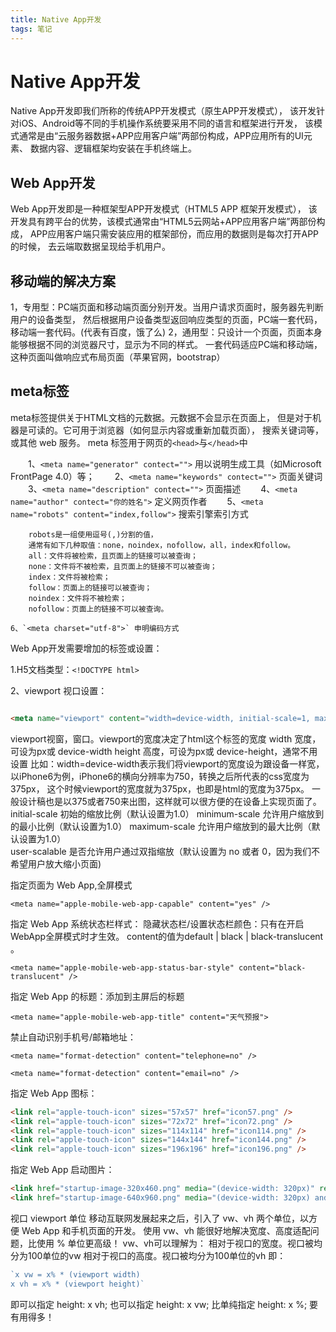 ```yaml
---
title: Native App开发
tags: 笔记
---
```

# Native App开发

Native App开发即我们所称的传统APP开发模式（原生APP开发模式），
该开发针对iOS、Android等不同的手机操作系统要采用不同的语言和框架进行开发，
该模式通常是由“云服务器数据+APP应用客户端”两部份构成，APP应用所有的UI元素、
数据内容、逻辑框架均安装在手机终端上。

## Web App开发

Web App开发即是一种框架型APP开发模式（HTML5 APP 框架开发模式），
该开发具有跨平台的优势，该模式通常由“HTML5云网站+APP应用客户端”两部份构成，
APP应用客户端只需安装应用的框架部份，而应用的数据则是每次打开APP的时候，
去云端取数据呈现给手机用户。

## 移动端的解决方案

1，专用型：PC端页面和移动端页面分别开发。当用户请求页面时，服务器先判断用户的设备类型，
然后根据用户设备类型返回响应类型的页面，PC端一套代码，移动端一套代码。(代表有百度，饿了么)
2，通用型：只设计一个页面，页面本身能够根据不同的浏览器尺寸，显示为不同的样式。
一套代码适应PC端和移动端，这种页面叫做响应式布局页面（苹果官网，bootstrap）

## meta标签

meta标签提供关于HTML文档的元数据。元数据不会显示在页面上，
但是对于机器是可读的。它可用于浏览器（如何显示内容或重新加载页面），
搜索关键词等，或其他 web 服务。
meta 标签用于网页的`<head>`与`</head>`中

　　1、`<meta name="generator" contect="">` 用以说明生成工具（如Microsoft FrontPage 4.0）等；
　　2、`<meta name="keywords" contect="">` 页面关键词
　　3、`<meta name="description" contect="">` 页面描述
　　4、`<meta name="author" contect="你的姓名">` 定义网页作者
　　5、`<meta name="robots" content="index,follow">` 搜索引擎索引方式

        robots是一组使用逗号(,)分割的值，
        通常有如下几种取值：none，noindex，nofollow，all，index和follow。
        all：文件将被检索，且页面上的链接可以被查询；
        none：文件将不被检索，且页面上的链接不可以被查询；
        index：文件将被检索；
        follow：页面上的链接可以被查询；
        noindex：文件将不被检索；
        nofollow：页面上的链接不可以被查询。

    6、`<meta charset="utf-8">` 申明编码方式

Web App开发需要增加的标签或设置：

1.H5文档类型：` <!DOCTYPE html> `

2、viewport 视口设置：

```html

<meta name="viewport" content="width=device-width, initial-scale=1, maximum-scale=1, user-scalable=no">

```

viewport视窗，窗口。viewport的宽度决定了html这个标签的宽度
width   宽度，可设为px或 device-width
height    高度，可设为px或 device-height，通常不用设置
    比如：width=device-width表示我们将viewport的宽度设为跟设备一样宽，
    以iPhone6为例，iPhone6的横向分辨率为750，转换之后所代表的css宽度为375px，
    这个时候viewport的宽度就为375px，也即是html的宽度为375px。
    一般设计稿也是以375或者750来出图，这样就可以很方便的在设备上实现页面了。
initial-scale 初始的缩放比例（默认设置为1.0）
minimum-scale 允许用户缩放到的最小比例（默认设置为1.0）
maximum-scale 允许用户缩放到的最大比例（默认设置为1.0）  
user-scalable 是否允许用户通过双指缩放（默认设置为 no 或者 0，因为我们不希望用户放大缩小页面)

指定页面为 Web App,全屏模式

`<meta name="apple-mobile-web-app-capable" content="yes" />`

指定 Web App 系统状态栏样式：
隐藏状态栏/设置状态栏颜色：只有在开启WebApp全屏模式时才生效。
content的值为default | black | black-translucent 。

`<meta name="apple-mobile-web-app-status-bar-style" content="black-translucent" />`

指定 Web App 的标题：添加到主屏后的标题

`<meta name="apple-mobile-web-app-title" content="天气预报">`

禁止自动识别手机号/邮箱地址：

`<meta name="format-detection" content="telephone=no" />`

`<meta name="format-detection" content="email=no" />`

指定 Web App 图标：

```html
<link rel="apple-touch-icon" sizes="57x57" href="icon57.png" />  
<link rel="apple-touch-icon" sizes="72x72" href="icon72.png" />  
<link rel="apple-touch-icon" sizes="114x114" href="icon114.png" />
<link rel="apple-touch-icon" sizes="144x144" href="icon144.png" />
<link rel="apple-touch-icon" sizes="196x196" href="icon196.png" />
```

指定 Web App 启动图片：

```html
<link href="startup-image-320x460.png" media="(device-width: 320px)" rel="apple-touch-startup-image">
<link href="startup-image-640x960.png" media="(device-width: 320px) and (-webkit-device-pixel-ratio: 2)" rel="apple-touch-startup-image">
```

视口 viewport 单位
移动互联网发展起来之后，引入了 vw、vh 两个单位，以方便 Web App 和手机页面的开发。
使用 vw、vh 能很好地解决宽度、高度适配问题，比使用 % 单位更高级！
vw、vh可以理解为：
相对于视口的宽度。视口被均分为100单位的vw
相对于视口的高度。视口被均分为100单位的vh
即：

```javascript
`x vw = x% * (viewport width)
x vh = x% * (viewport height)`
```

即可以指定 height: x vh;
也可以指定 height: x vw;
比单纯指定 height: x %; 要有用得多！
